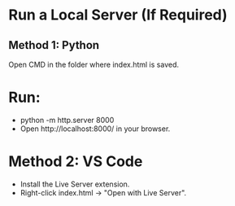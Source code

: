 # Run a Local Server (If Required)
## Method 1: Python

Open CMD in the folder where index.html is saved.
# Run:
* python -m http.server 8000
* Open http://localhost:8000/ in your browser.
# Method 2: VS Code

* Install the Live Server extension.
* Right-click index.html → "Open with Live Server".
